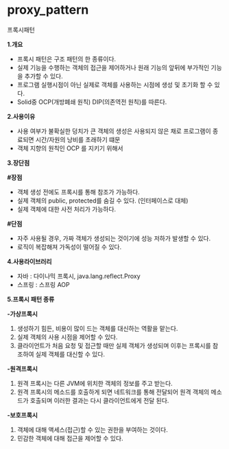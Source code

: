 # proxy_pattern
프록시패턴

**1.개요**

- 프록시 패턴은 구조 패턴의 한 종류이다.
- 실제 기능을 수행하는 객체의 접근을 제어하거나 원래 기능의 앞뒤에 부가적인 기능을 추가할 수 있다.
- 프로그램 실행시점이 아닌 실제로 객체를 사용하는 시점에 생성 및 초기화 할 수 있다.
- Solid중 OCP(개방폐쇄 원칙) DIP(의존역전 원칙)를 따른다.

**2.사용이유**

- 사용 여부가 불확실한 덩치가 큰 객체의 생성은 사용되지 않은 채로 프로그램이 종료되면 시간/자원의 낭비를 초래하기 떄문
- 객체 지향의 원칙인 OCP 를 지키기 위해서

**3.장단점**

**#장점**

- 객체 생성 전에도 프록시를 통해 참조가 가능하다.
- 실제 객체의 public, protected를 숨길 수 있다. (인터페이스로 대체)
- 실제 객체에 대한 사전 처리가 가능하다.

**#단점**

- 자주 사용될 경우, 가짜 객체가 생성되는 것이기에 성능 저하가 발생할 수 있다.
- 로직이 복잡해져 가독성이 떨어질 수 있다.

**4.사용라이브러리**

- 자바 : 다이나믹 프록시, java.lang.reflect.Proxy
- 스프링 : 스프링 AOP

**5.프록시 패턴 종류**

**-가상프록시**

1. 생성하기 힘든, 비용이 많이 드는 객체를 대신하는 역활을 맡는다.
2. 실제 객체의 사용 시점을 제어할 수 있다.
3. 클라이언트가 처음 요청 및 접근할 때만 실제 객체가 생성되며 이후는 프록시를 참조하여 실제 객체를 대신할 수 있다.

**-원격프록시**

1. 원격 프록시는 다른 JVM에 위치한 객체의 정보를 주고 받는다.
2. 원격 프록시의 메소드를 호출하게 되면 네트워크를 통해 전달되어 원격 객체의 메소드가 호출되며 이러한 결과는 다시 클라이언트에게 전달 된다.

**-보호프록시**

1. 객체에 대해 액세스(접근)할 수 있는 권한을 부여하는 것이다.
2. 민감한 객체에 대해 접근을 제어할 수 있다.

